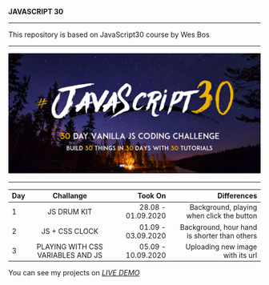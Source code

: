 **JAVASCRIPT 30**
***

This repository is based on JavaScript30 course by Wes Bos
***

![Alt](Js-30.png)
***

| Day           | Challange     | Took On | Differences |
| ------------- |:-------------:| -----:| -----------:|
| 1             | JS DRUM KIT| 28.08 - 01.09.2020 | Background, playing when click the button |
| 2             | JS + CSS CLOCK| 01.09 - 03.09.2020 | Background, hour hand is shorter than others |
| 3             | PLAYING WITH CSS VARIABLES AND JS| 05.09 - 10.09.2020 | Uploading new image with its url |

You can see my projects on *[LIVE DEMO](https://mervekrblt.github.io/JavaScript-30/)*



